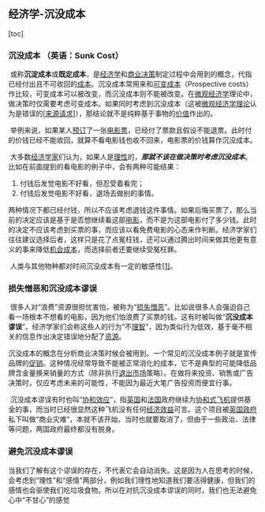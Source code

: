 ## 经济学-沉没成本

[toc]

### **沉没成本 （英语：Sunk Cost）** 

​        或称**沉淀成本**或**既定成本**，是[经济学](https://zh.wikipedia.org/wiki/经济学)和[商业决策](https://zh.wikipedia.org/w/index.php?title=商业决策&action=edit&redlink=1)制定过程中会用到的概念，代指已经付出且不可收回的[成本](https://zh.wikipedia.org/wiki/成本)。沉没成本常用来和[可变成本](https://zh.wikipedia.org/w/index.php?title=可变成本&action=edit&redlink=1)（Prospective costs）作比较，可变成本可以被改变，而沉没成本则不能被改变。在[微观经济学](https://zh.wikipedia.org/wiki/微观经济学)理论中，做决策时仅需要考虑可变成本。如果同时考虑到沉没成本（这被[微观经济学](https://zh.wikipedia.org/wiki/微观经济学)[理论](https://zh.wikipedia.org/wiki/理论)认为是错误的[[来源请求\]](https://zh.wikipedia.org/wiki/Wikipedia:列明来源)），那结论就不是纯粹基于事物的[价值](https://zh.wikipedia.org/wiki/价值)作出的。

​        举例来说，如果某人[预订](https://zh.wikipedia.org/w/index.php?title=预订&action=edit&redlink=1)了一张[电影票](https://zh.wikipedia.org/w/index.php?title=电影票&action=edit&redlink=1)，已经付了票款且假设不能退票。此时付的价钱已经不能收回，就算不看电影钱也收不回来，电影票的价钱算作沉没成本。

​         大多数[经济学家](https://zh.wikipedia.org/wiki/经济学家)们认为，如果人是[理性](https://zh.wikipedia.org/wiki/理性)的，***那就不该在做决策时考虑沉没成本***。比如在前面提到的看电影的例子中，会有两种可能结果：

1. 付钱后发觉电影不好看，但忍受着看完；
2. 付钱后发觉电影不好看，退场去做别的事情。

​        两种情况下都已经付钱，所以不应该考虑退钱这件事情。如果后悔买票了，那么当前的决定应该是基于是否想继续看这部[电影](https://zh.wikipedia.org/wiki/电影)，而不是为这部电影付了多少钱。此时的决定不应该考虑到买票的事，而应该以看免费电影的心态来作判断。经济学家们往往建议选择后者，这样只是花了点冤枉钱，还可以通过腾出时间来做其他更有意义的事来降低[机会成本](https://zh.wikipedia.org/wiki/机会成本)，而选择前者还要继续受冤枉罪。

​         人类与其他物种都对时间沉没成本有一定的敏感性[[1\]](https://zh.wikipedia.org/wiki/沉没成本#cite_note-1)。

### **损失憎恶和沉没成本谬误**

​         很多人对“浪费”资源很担忧害怕，被称为“[损失憎恶](https://zh.wikipedia.org/wiki/损失憎恶)”。比如说很多人会强迫自己看一场根本不想看的电影，因为他们怕浪费了买票的钱。这有时被叫做“**沉没成本谬误**”。经济学家们会称这些人的行为“不[理智](https://zh.wikipedia.org/wiki/理智)”，因为类似行为低效，基于毫不相关的信息作出决定错误地分配了[资源](https://zh.wikipedia.org/wiki/资源)。 

​         沉没成本的概念在分析商业决策时候会被用到。一个常见的沉没成本例子就是宣传品牌的[促销](https://zh.wikipedia.org/wiki/促销)。这种情况经常导致不能被正常消化的成本，它不是典型的可能降低品牌含金量换来销量的方式（除非执行[退出市场](https://zh.wikipedia.org/w/index.php?title=退出市场&action=edit&redlink=1)策略）。在做将来投资、销售或广告决策时，仅应考虑未来的可能性，不能因为最近大笔广告投资而便宜行事。 

​         沉没成本谬误有时也叫“[协和效应](https://zh.wikipedia.org/w/index.php?title=协和效应&action=edit&redlink=1)”，指[英国](https://zh.wikipedia.org/wiki/英国)和[法国](https://zh.wikipedia.org/wiki/法国)政府继续为[协和式飞机](https://zh.wikipedia.org/wiki/协和式飞机)提供基金的事，而当时已经很显然这种飞机没有任何[经济效益](https://zh.wikipedia.org/wiki/经济效益)可言。这个项目被[英国政府](https://zh.wikipedia.org/wiki/英国政府)私下叫做“商业灾难”，本就不该开始，当时也就要取消了，但由于一些政治、法律等问题，两国政府最终都没有脱身。 

### **避免沉没成本谬误**

​          当我们了解有这个谬误的存在，不代表它会自动消失。这是因为人在思考的时候，会考虑到“理性”和“感情”两部分，例如我们理性地知道我们要活得健康，但我们的感情也会驱使我们吃垃圾食物。所以在对抗沉没成本谬误的同时，我们也无法避免心中“不甘心”的感觉 